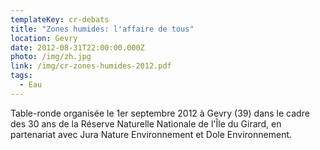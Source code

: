 ```yaml
---
templateKey: cr-debats
title: "Zones humides: l'affaire de tous"
location: Gevry
date: 2012-08-31T22:00:00.000Z
photo: /img/zh.jpg
link: /img/cr-zones-humides-2012.pdf
tags:
  - Eau
---
```

Table-ronde organisée le 1er septembre 2012 à Gevry (39) dans le cadre des 30 ans de la Réserve Naturelle Nationale de l'Île du Girard, en partenariat avec Jura Nature Environnement et Dole Environnement.